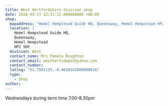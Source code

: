```yaml
---
title: West Hertfordshire division shop
date: 2016-03-17 12:11:22.000000000 +00:00
shop:
  mapaddress: "Hemel Hempstead Guide HQ, Queensway, Hemel Hempstead HP2 5DF"
  location: |
    Hemel Hempstead Guide HQ,  
    Queensway,  
    Hemel Hempstead  
    HP2 5DF
  division: West
  contact_name: Mrs Pamela Boughton
  contact_email: westhertsdepot@yahoo.com
  contact_number: 
  latlng: "51.7591115,-0.4638142000000016"
  type:
    - Shop
author:
---
```

<p>Wednesdays during term time 7.00-8.30pm</p>
